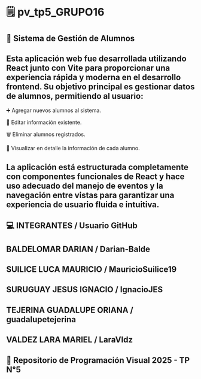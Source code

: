 # 🗒️ pv_tp5_GRUPO16

## 📝 Sistema de Gestión de Alumnos

## Esta aplicación web fue desarrollada utilizando React junto con Vite para proporcionar una experiencia rápida y moderna en el desarrollo frontend. Su objetivo principal es gestionar datos de alumnos, permitiendo al usuario:

➕ Agregar nuevos alumnos al sistema.

📝 Editar información existente.

🗑️ Eliminar alumnos registrados.

👀 Visualizar en detalle la información de cada alumno.

## La aplicación está estructurada completamente con componentes funcionales de React y hace uso adecuado del manejo de eventos y la navegación entre vistas para garantizar una experiencia de usuario fluida e intuitiva.

## 💻 INTEGRANTES / Usuario GitHub
## BALDELOMAR DARIAN / Darian-Balde
## SUILICE LUCA MAURICIO / MauricioSuilice19
## SURUGUAY JESUS IGNACIO / IgnacioJES
## TEJERINA GUADALUPE ORIANA / guadalupetejerina
## VALDEZ LARA MARIEL / LaraVldz



## 🐙 Repositorio de Programación Visual 2025 - TP N°5
